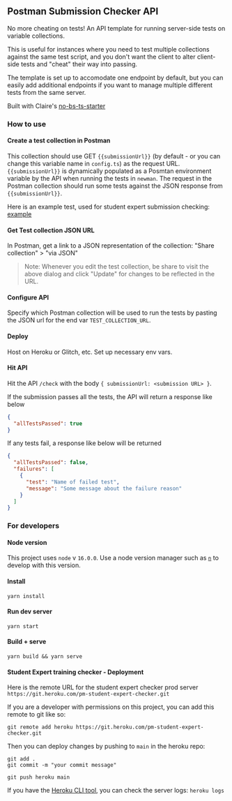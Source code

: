 ## Postman Submission Checker API

No more cheating on tests! An API template for running server-side tests on variable collections.

This is useful for instances where you need to test multiple collections against the same test script, and you don't want the client to alter client-side tests and "cheat" their way into passing.

The template is set up to accomodate one endpoint by default, but you can easily add additional endpoints if you want to manage multiple different tests from the same server.

Built with Claire's [no-bs-ts-starter](https://github.com/clairefro/my-no-bs-ts-express-starter)

### How to use

#### Create a test collection in Postman

This collection should use GET `{{submissionUrl}}` (by default - or you can change this variable name in `config.ts`) as the request URL. `{{submissionUrl}}` is dynamically populated as a Posmtan environment variable by the API when running the tests in `newman`. The request in the Postman collection should run some tests against the JSON response from `{{submissionUrl}}`.

Here is an example test, used for student expert submission checking: [example](https://postman.postman.co/workspace/Training-Processing~f20c42fd-3898-4fe3-977a-eb953781cff1/request/15567703-36eb6066-6aa4-4994-b9bf-0829bd88c80b)

#### Get Test collection JSON URL

In Postman, get a link to a JSON representation of the collection: "Share collection" > "via JSON"

> Note: Whenever you edit the test collection, be share to visit the above dialog and click "Update" for changes to be reflected in the URL.

#### Configure API

Specify which Postman collection will be used to run the tests by pasting the JSON url for the end var `TEST_COLLECTION_URL`.

#### Deploy

Host on Heroku or Glitch, etc. Set up necessary env vars.

#### Hit API

Hit the API `/check` with the body `{ submissionUrl: <submission URL> }`.

If the submission passes all the tests, the API will return a response like below

```json
{
  "allTestsPassed": true
}
```

If any tests fail, a response like below will be returned

```json
{
  "allTestsPassed": false,
  "failures": [
    {
      "test": "Name of failed test",
      "message": "Some message about the failure reason"
    }
  ]
}
```

### For developers

#### Node version

This project uses `node` v `16.0.0`. Use a node version manager such as [`n`](https://www.npmjs.com/package/n) to develop with this version.

#### Install

`yarn install`

#### Run dev server

`yarn start`

#### Build + serve

`yarn build && yarn serve`

#### Student Expert training checker - Deployment

Here is the remote URL for the student expert checker prod server `https://git.heroku.com/pm-student-expert-checker.git`

If you are a developer with permissions on this project, you can add this remote to git like so:

`git remote add heroku https://git.heroku.com/pm-student-expert-checker.git`

Then you can deploy changes by pushing to `main` in the heroku repo:

```
git add .
git commit -m "your commit message"

git push heroku main
```

If you have the [Heroku CLI tool](https://devcenter.heroku.com/articles/heroku-cli), you can check the server logs:
`heroku logs`
